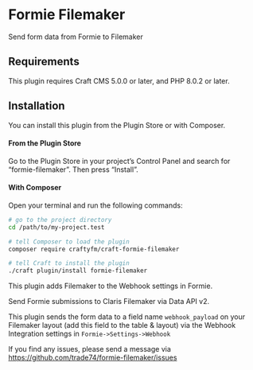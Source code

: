# Formie Filemaker

Send form data from Formie to Filemaker

## Requirements

This plugin requires Craft CMS 5.0.0 or later, and PHP 8.0.2 or later.

## Installation

You can install this plugin from the Plugin Store or with Composer.

#### From the Plugin Store

Go to the Plugin Store in your project’s Control Panel and search for “formie-filemaker”. Then press “Install”.

#### With Composer

Open your terminal and run the following commands:

```bash
# go to the project directory
cd /path/to/my-project.test

# tell Composer to load the plugin
composer require craftyfm/craft-formie-filemaker

# tell Craft to install the plugin
./craft plugin/install formie-filemaker
```

This plugin adds Filemaker to the Webhook settings in Formie.

Send Formie submissions to Claris Filemaker via Data API v2.

This plugin sends the form data to a field name ```webhook_payload``` on your Filemaker layout (add this field to the table & layout) via the Webhook Integration settings in ```Formie->Settings->Webhook```

If you find any issues, please send a message via https://github.com/trade74/formie-filemaker/issues






